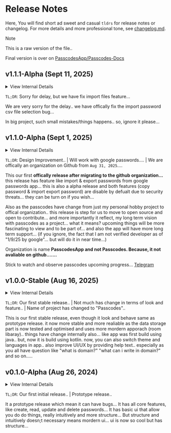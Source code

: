 # Release Notes

Here, You will find short ad sweet and casual `tldrs` for release notes or changelog.
For more details and more professional tone, see [changelog.md](/changelog.md).

> [!NOTE]
> This is a raw version of the file..
>  
> Final version is over on [PasscodesApp/Passcodes-Docs](https://github.com/PasscodesApp/Passcodes-Docs/blob/main/user-docs/release-notes.md)

## v1.1.1-Alpha (Sept 11, 2025)

<details>
  <summary>View Internal Details</summary>
  
  ```
  Pacakage Name = "com.jeeldobariya.passcodes"
  Min Android = 8.0 (API level 26)
  Max Android = 14 (API level 34)
  Version Code = 2
  Version Name = "v1.1.1-Alpha"
  Master Database Version = "v1"
  ```
</details>

`TL;DR`: Sorry for delay, but we have fix import files feature...

We are very sorry for the delay.. we have offically fix the import password csv file selection bug...

In big project, such small mistakes/things happens.. so, ignore it please...


## v1.1.0-Alpha (Sept 1, 2025)

<details>
  <summary>View Internal Details</summary>
  
  ```
  Pacakage Name = "com.jeeldobariya.passcodes"
  Min Android = 8.0 (API level 26)
  Max Android = 14 (API level 34)
  Version Code = 2
  Version Name = "v1.1.0-Alpha"
  Master Database Version = "v1"
  ```
</details>

`TL;DR`: Design Improvement.. | Will work with google passwords.... | We are offically an organization on Github from `Aug 31, 2025`.... 

This our first **offically release after migrating to the github organization...** this release has feature like import & export passwords from google passwords app... this is also a alpha release and both features (copy password & import export password) are disable by defualt due to security threats... they can be turn on if you wish...

Also as the passcodes have change from just my personal hobby project to offical organization.. this release is step for us to move to open source and open to contribute... and more importantly it reflect, my long term vision with passcodes as a project... what it means? upcoming things will be more fascinating to view and to be part of... and also the app will have more long term support... (if you ignore, the fact that I am not verified developer as of "1/9/25 by google"... but will do it in near time...)

Organization is name **PasscodesApp and not Passcodes. Because, it not avaliable on github.......**

Stick to watch and observe passcodes upcoming progress... [Telegram](https://t.me/passcodescommunity)


## v1.0.0-Stable (Aug 16, 2025)

<details>
  <summary>View Internal Details</summary>
  
  ```
  Pacakage Name = "com.jeeldobariya.passcodes"
  Min Android = 8.0 (API level 26)
  Max Android = 14 (API level 34)
  Version Code = 1
  Version Name = "v1.0.0-Stable"
  Master Database Version = "v1"
  ```
</details>

`TL;DR`: Our first stable release.. | Not much has change in terms of look and feature.. | Name of project has changed to "Passcodes"..

This is our first stable release, even though it look and behave same as prototype release.
it now more stable and more realiable as the data storage part is now tested and optimised and uses more mordern apporach (room libaray)..
things have change internally also... like app was first build using java.. but, now it is build using kotlin.
now, you can also switch theme and languages in app..
also improve UI/UX by providing help text.. especially as you all have question like "what is domain?" "what can i write in domain?" and so on.....

## v0.1.0-Alpha (Aug 26, 2024)

<details>
  <summary>View Internal Details</summary>
  
  ```
  Pacakage Name = "com.passwordmanager"
  Min Android = 8.0 (API level 26)
  Max Android = 13 (API level 33)
  Version Code = 1
  Version Name = "0.1.0-Alpha"
  Master Database Version = "v1"
  ```
</details>

`TL;DR`: Our first initial release.. | Prototype release..

It a prototype release which mean it can have bugs...
It has all core features, like create, read, update and delete passwords...
It has basic ui that allow you do do things, really intuitively and more structure...
But structure and intuitively doesn;t necessary means mordern ui... ui is now so cool but has structure...

